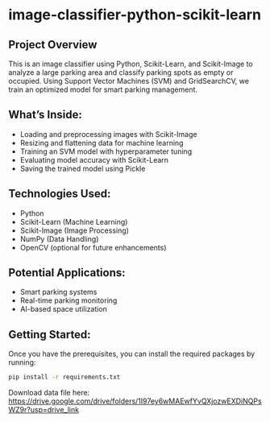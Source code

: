 # image-classifier-python-scikit-learn
## Project Overview

This is an image classifier using Python, Scikit-Learn, and Scikit-Image to analyze a large parking area and classify parking spots as empty or occupied. Using Support Vector Machines (SVM) and GridSearchCV, we train an optimized model for smart parking management.

## What’s Inside:
- Loading and preprocessing images with Scikit-Image
- Resizing and flattening data for machine learning
- Training an SVM model with hyperparameter tuning
- Evaluating model accuracy with Scikit-Learn
- Saving the trained model using Pickle

## Technologies Used:
- Python
- Scikit-Learn (Machine Learning)
- Scikit-Image (Image Processing)
- NumPy (Data Handling)
- OpenCV (optional for future enhancements)

## Potential Applications:
- Smart parking systems
- Real-time parking monitoring
- AI-based space utilization


## Getting Started:
Once you have the prerequisites, you can install the required packages by running:

```bash
pip install -r requirements.txt
```

Download data file here: https://drive.google.com/drive/folders/1I97ey6wMAEwfYvQXjozwEXDiNQPsWZ9r?usp=drive_link
